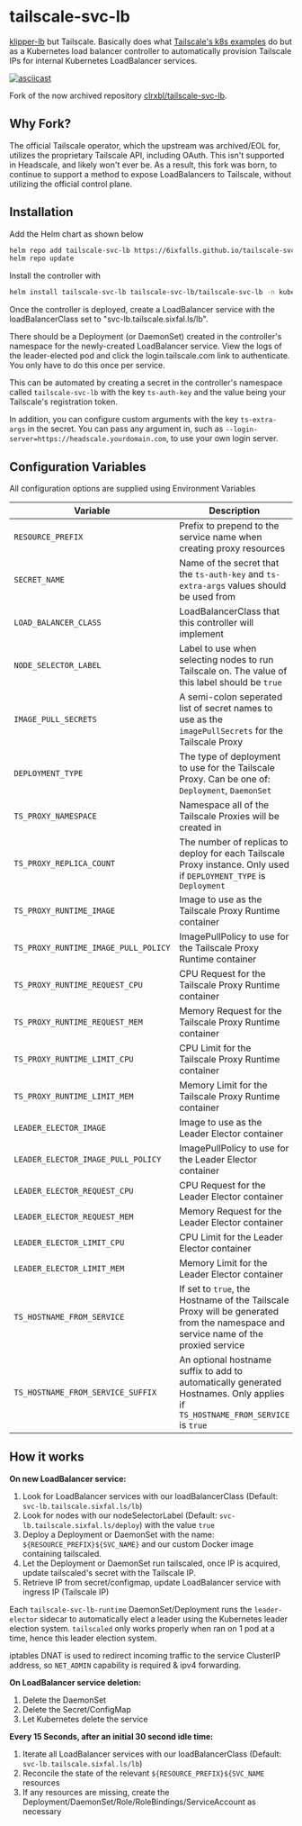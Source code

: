 # tailscale-svc-lb

[klipper-lb](https://github.com/k3s-io/klipper-lb) but Tailscale.
Basically does what [Tailscale's k8s examples](https://github.com/tailscale/tailscale/tree/main/docs/k8s) do but as a Kubernetes load balancer controller to automatically provision Tailscale IPs for internal Kubernetes LoadBalancer services.

[![asciicast](https://asciinema.org/a/smlS1PDekgvJBDuClsz9huMJy.svg)](https://asciinema.org/a/smlS1PDekgvJBDuClsz9huMJy)

Fork of the now archived repository [clrxbl/tailscale-svc-lb](https://github.com/clrxbl/tailscale-svc-lb).

## Why Fork?

The official Tailscale operator, which the upstream was archived/EOL for, utilizes the proprietary Tailscale API, including OAuth. This isn't supported in Headscale, and likely won't ever be. As a result, this fork was born, to continue to support a method to expose LoadBalancers to Tailscale, without utilizing the official control plane.

## Installation

Add the Helm chart as shown below

```bash
helm repo add tailscale-svc-lb https://6ixfalls.github.io/tailscale-svc-lb/
helm repo update
```

Install the controller with
```bash
helm install tailscale-svc-lb tailscale-svc-lb/tailscale-svc-lb -n kube-system
```

Once the controller is deployed, create a LoadBalancer service with the loadBalancerClass set to "svc-lb.tailscale.sixfal.ls/lb".

There should be a Deployment (or DaemonSet) created in the controller's namespace for the newly-created LoadBalancer service. View the logs of the leader-elected pod and click the login.tailscale.com link to authenticate. You only have to do this once per service.

This can be automated by creating a secret in the controller's namespace called `tailscale-svc-lb` with the key `ts-auth-key` and the value being your Tailscale's registration token.

In addition, you can configure custom arguments with the key `ts-extra-args` in the secret. You can pass any argument in, such as `--login-server=https://headscale.yourdomain.com`, to use your own login server.

## Configuration Variables

All configuration options are supplied using Environment Variables

| Variable                             | Description                                                                                                                        | Default                                                |
|--------------------------------------|------------------------------------------------------------------------------------------------------------------------------------|--------------------------------------------------------|
| `RESOURCE_PREFIX`                    | Prefix to prepend to the service name when creating proxy resources                                                                | `ts-`                                                  |
| `SECRET_NAME`                        | Name of the secret that the `ts-auth-key` and `ts-extra-args` values should be used from                                           | `tailscale-svc-lb`                                     |
| `LOAD_BALANCER_CLASS`                | LoadBalancerClass that this controller will implement                                                                              | `svc-lb.tailscale.sixfal.ls/lb`                        |
| `NODE_SELECTOR_LABEL`                | Label to use when selecting nodes to run Tailscale on. The value of this label should be `true`                                    | None                                                   |
| `IMAGE_PULL_SECRETS`                 | A semi-colon seperated list of secret names to use as the `imagePullSecrets` for the Tailscale Proxy                               | None                                                   |
| `DEPLOYMENT_TYPE`                    | The type of deployment to use for the Tailscale Proxy. Can be one of: `Deployment`, `DaemonSet`                                    | `Deployment`                                           |
| `TS_PROXY_NAMESPACE`                 | Namespace all of the Tailscale Proxies will be created in                                                                          | `default`                                              |
| `TS_PROXY_REPLICA_COUNT`             | The number of replicas to deploy for each Tailscale Proxy instance. Only used if `DEPLOYMENT_TYPE` is `Deployment`                 | `1`                                                    |
| `TS_PROXY_RUNTIME_IMAGE`             | Image to use as the Tailscale Proxy Runtime container                                                                              | `ghcr.io/6ixfalls/tailscale-svc-lb-runtime:latest`     |
| `TS_PROXY_RUNTIME_IMAGE_PULL_POLICY` | ImagePullPolicy to use for the Tailscale Proxy Runtime container                                                                   | `IfNotPresent`                                         |
| `TS_PROXY_RUNTIME_REQUEST_CPU`       | CPU Request for the Tailscale Proxy Runtime container                                                                              | None                                                   |
| `TS_PROXY_RUNTIME_REQUEST_MEM`       | Memory Request for the Tailscale Proxy Runtime container                                                                           | None                                                   |
| `TS_PROXY_RUNTIME_LIMIT_CPU`         | CPU Limit for the Tailscale Proxy Runtime container                                                                                | None                                                   |
| `TS_PROXY_RUNTIME_LIMIT_MEM`         | Memory Limit for the Tailscale Proxy Runtime container                                                                             | None                                                   |
| `LEADER_ELECTOR_IMAGE`               | Image to use as the Leader Elector container                                                                                       | `gcr.io/google_containers/leader-elector: 0.5`         |
| `LEADER_ELECTOR_IMAGE_PULL_POLICY`   | ImagePullPolicy to use for the Leader Elector container                                                                            | `IfNotPresent`                                         |
| `LEADER_ELECTOR_REQUEST_CPU`         | CPU Request for the Leader Elector container                                                                                       | None                                                   |
| `LEADER_ELECTOR_REQUEST_MEM`         | Memory Request for the Leader Elector container                                                                                    | None                                                   |
| `LEADER_ELECTOR_LIMIT_CPU`           | CPU Limit for the Leader Elector container                                                                                         | None                                                   |
| `LEADER_ELECTOR_LIMIT_MEM`           | Memory Limit for the Leader Elector container                                                                                      | None                                                   |
| `TS_HOSTNAME_FROM_SERVICE`           | If set to `true`, the Hostname of the Tailscale Proxy will be generated from the namespace and service name of the proxied service | `false`                                                |
| `TS_HOSTNAME_FROM_SERVICE_SUFFIX`    | An optional hostname suffix to add to automatically generated Hostnames. Only applies if `TS_HOSTNAME_FROM_SERVICE` is `true`      | None                                                   |

## How it works

**On new LoadBalancer service:**
1. Look for LoadBalancer services with our loadBalancerClass (Default: `svc-lb.tailscale.sixfal.ls/lb`)
2. Look for nodes with our nodeSelectorLabel (Default: `svc-lb.tailscale.sixfal.ls/deploy`) with the value `true`
3. Deploy a Deployment or DaemonSet with the name: `${RESOURCE_PREFIX}${SVC_NAME}` and our custom Docker image containing tailscaled.
4. Let the Deployment or DaemonSet run tailscaled, once IP is acquired, update tailscaled's secret with the Tailscale IP.
5. Retrieve IP from secret/configmap, update LoadBalancer service with ingress IP (Tailscale IP)

Each `tailscale-svc-lb-runtime` DaemonSet/Deployment runs the `leader-elector` sidecar to automatically elect a leader using the Kubernetes leader election system.  `tailscaled` only works properly when ran on 1 pod at a time, hence this leader election system.

iptables DNAT is used to redirect incoming traffic to the service ClusterIP address, so `NET_ADMIN` capability is required & ipv4 forwarding.

**On LoadBalancer service deletion:**
1. Delete the DaemonSet
2. Delete the Secret/ConfigMap
3. Let Kubernetes delete the service

**Every 15 Seconds, after an initial 30 second idle time:**
1. Iterate all LoadBalancer services with our loadBalancerClass (Default: `svc-lb.tailscale.sixfal.ls/lb`)
2. Reconcile the state of the relevant `${RESOURCE_PREFIX}${SVC_NAME` resources
3. If any resources are missing, create the Deployment/DaemonSet/Role/RoleBindings/ServiceAccount as necessary
